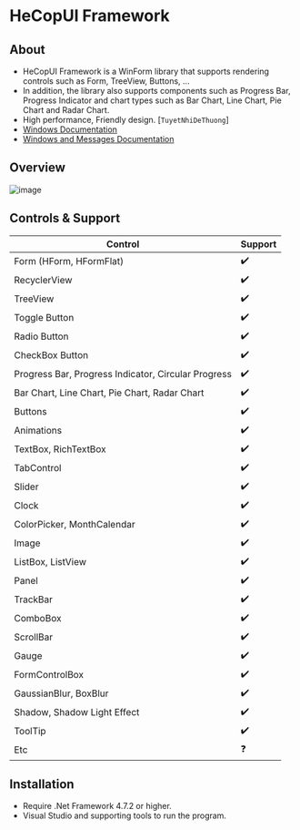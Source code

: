 # HeCopUI Framework

## About
- HeCopUI Framework is a WinForm library that supports rendering controls such as Form, TreeView, Buttons, ... 
- In addition, the library also supports components such as Progress Bar, Progress Indicator and chart types such as Bar Chart, Line Chart, Pie Chart and Radar Chart.
- High performance, Friendly design. [`TuyetNhiDeThuong`]
- [Windows Documentation](https://learn.microsoft.com/en-us/windows/win32/winmsg/window-class-styles)
- [Windows and Messages Documentation](https://learn.microsoft.com/en-us/windows/win32/winmsg/windowing)

## Overview
![image](https://github.com/Khanh779/HeCopUI_Framework/blob/master/Screenshot/Record1.gif)

## Controls & Support
| Control | Support |
|---------|---------|
| Form (HForm, HFormFlat) | ✔️ |
| RecyclerView | ✔️ |
| TreeView | ✔️ |
| Toggle Button | ✔️ |
| Radio Button | ✔️ |
| CheckBox Button | ✔️ |
| Progress Bar, Progress Indicator, Circular Progress | ✔️ |
| Bar Chart, Line Chart, Pie Chart, Radar Chart | ✔️ |
| Buttons | ✔️ |
| Animations | ✔️ |
| TextBox, RichTextBox | ✔️ |
| TabControl | ✔️ |
| Slider | ✔️ |
| Clock | ✔️ |
| ColorPicker, MonthCalendar | ✔️ |
| Image | ✔️ |
| ListBox, ListView | ✔️ |
| Panel | ✔️ |
| TrackBar | ✔️ |
| ComboBox | ✔️ |
| ScrollBar | ✔️ |
| Gauge | ✔️ |
| FormControlBox | ✔️ |
| GaussianBlur, BoxBlur | ✔️ |
| Shadow, Shadow Light Effect | ✔️ |
| ToolTip | ✔️ |
| Etc | ❓ |

## Installation
- Require .Net Framework 4.7.2 or higher.
- Visual Studio and supporting tools to run the program.


